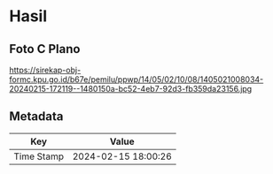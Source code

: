 # Hasil

## Foto C Plano

https://sirekap-obj-formc.kpu.go.id/b67e/pemilu/ppwp/14/05/02/10/08/1405021008034-20240215-172119--1480150a-bc52-4eb7-92d3-fb359da23156.jpg


## Metadata

| Key        | Value               |
| ---------- | ------------------- |
| Time Stamp | 2024-02-15 18:00:26 |



